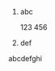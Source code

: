1.  abc <span data-source-line="0" class="source-line list-item-line" style="margin:0;"></span>

    123
    456


  <p data-source-line="4" class="source-line empty-line" style="margin:0;"></p>


2.  def <span data-source-line="5" class="source-line list-item-line" style="margin:0;"></span>


  <p data-source-line="6" class="source-line empty-line" style="margin:0;"></p>


abcdefghi


<p data-source-line="8" class="source-line empty-line final-line" style="margin:0;"></p>

